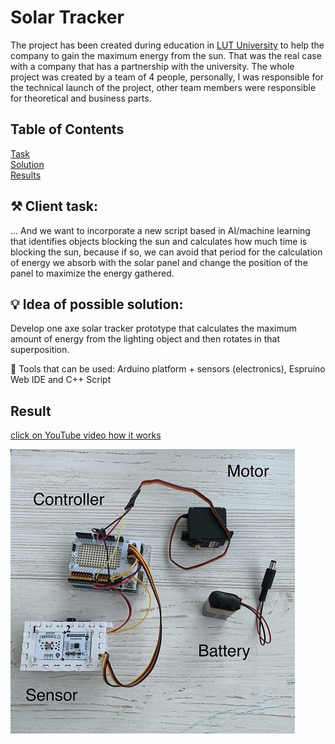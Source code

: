 # Solar Tracker
The project has been created during education in [LUT University](https://www.lut.fi/ "LUT") to help the company to gain the maximum energy from the sun. That was the real case with a company that has a partnership with the university. The whole project was created by a team of 4 people, personally, I was responsible for the technical launch of the project, other team members were responsible for theoretical and business parts. 

## Table of Contents  
[Task](#Task)  
[Solution](#Solution)  
[Results](#Results)  

## ⚒️ Client task:
<a name="Task"/>
... And we want to incorporate a new script based in AI/machine learning that identifies objects blocking the sun and calculates how much time is blocking the sun, because if so, we can avoid that period for the calculation of energy we absorb with the solar panel and change the position of the panel to maximize the energy gathered.


## 💡 Idea of possible solution:
<a name="Solution"/>
Develop one axe solar tracker prototype that calculates the maximum amount of energy from the lighting object and then rotates in that superposition.

🧰
Tools that can be used:
Arduino platform + sensors (electronics), Espruino Web IDE and C++ Script

## Result
<a name="Results"/>

[click on YouTube video how it works](https://youtu.be/QEnpQpWs0Wg "Solar Tracker")


![](images/Device.jpg)

 
